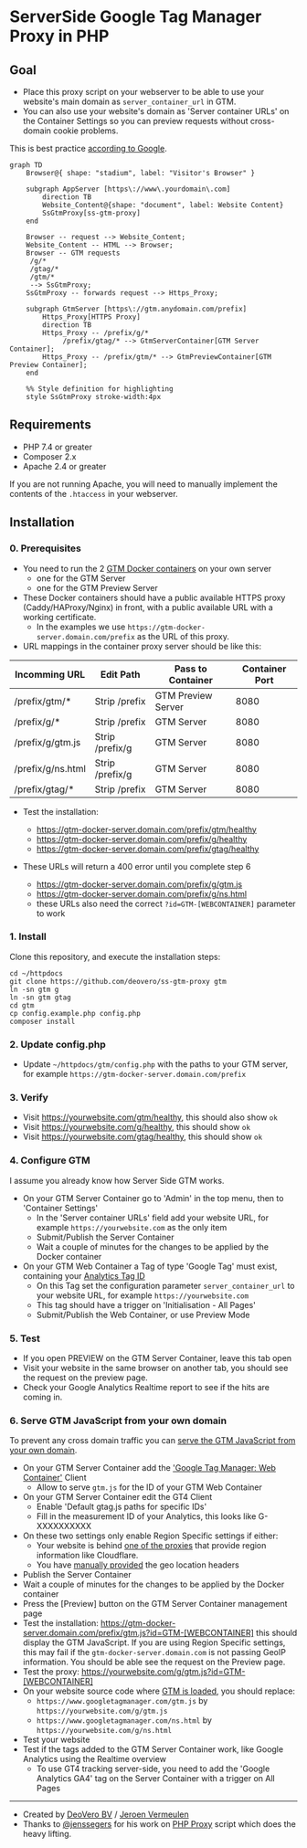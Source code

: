 # ServerSide Google Tag Manager Proxy in PHP

## Goal 

- Place this proxy script on your webserver to be able to use your website's main domain as `server_container_url` in GTM.
- You can also use your website's domain as 'Server container URLs' on the Container Settings so you can preview requests without cross-domain cookie problems.

This is best practice [according to Google](https://developers.google.com/tag-platform/tag-manager/server-side/custom-domain?option=same-origin).

```mermaid
graph TD
    Browser@{ shape: "stadium", label: "Visitor's Browser" }

    subgraph AppServer [https\://www\.yourdomain\.com]
        direction TB
        Website_Content@{shape: "document", label: Website Content}
        SsGtmProxy[ss-gtm-proxy]
    end

    Browser -- request --> Website_Content;
    Website_Content -- HTML --> Browser;
    Browser -- GTM requests
     /g/*
     /gtag/*
     /gtm/*
     --> SsGtmProxy;
    SsGtmProxy -- forwards request --> Https_Proxy;

    subgraph GtmServer [https\://gtm.anydomain.com/prefix]
        Https_Proxy[HTTPS Proxy]
        direction TB
        Https_Proxy -- /prefix/g/* 
             /prefix/gtag/* --> GtmServerContainer[GTM Server Container];
        Https_Proxy -- /prefix/gtm/* --> GtmPreviewContainer[GTM Preview Container];
    end

    %% Style definition for highlighting
	style SsGtmProxy stroke-width:4px
```

## Requirements

- PHP 7.4 or greater
- Composer 2.x
- Apache 2.4 or greater

If you are not running Apache, you will need to manually implement the contents of the `.htaccess` in your webserver.

## Installation

### 0. Prerequisites
- You need to run the 2 [GTM Docker containers](https://developers.google.com/tag-platform/tag-manager/server-side/manual-setup-guide) on your own server
  - one for the GTM Server 
  - one for the GTM Preview Server
- These Docker containers should have a public available HTTPS proxy (Caddy/HAProxy/Nginx) in front, with a public available URL with a working certificate. 
  - In the examples we use `https://gtm-docker-server.domain.com/prefix` as the URL of this proxy.
- URL mappings in the container proxy server should be like this:

| Incomming URL     | Edit Path       | Pass to Container  | Container Port |
|-------------------|-----------------|--------------------|----------------|
| /prefix/gtm/*     | Strip /prefix   | GTM Preview Server | 8080           |
| /prefix/g/*       | Strip /prefix   | GTM Server         | 8080           |
| /prefix/g/gtm.js  | Strip /prefix/g | GTM Server         | 8080           |
| /prefix/g/ns.html | Strip /prefix/g | GTM Server         | 8080           |
| /prefix/gtag/*    | Strip /prefix   | GTM Server         | 8080           |

- Test the installation:
  - https://gtm-docker-server.domain.com/prefix/gtm/healthy
  - https://gtm-docker-server.domain.com/prefix/g/healthy
  - https://gtm-docker-server.domain.com/prefix/gtag/healthy

- These URLs will return a 400 error until you complete step 6
  - https://gtm-docker-server.domain.com/prefix/g/gtm.js
  - https://gtm-docker-server.domain.com/prefix/g/ns.html
  - these URLs also need the correct `?id=GTM-[WEBCONTAINER]` parameter to work

### 1. Install
Clone this repository, and execute the installation steps:
```
cd ~/httpdocs
git clone https://github.com/deovero/ss-gtm-proxy gtm
ln -sn gtm g
ln -sn gtm gtag
cd gtm
cp config.example.php config.php
composer install
```

### 2. Update config.php
- Update `~/httpdocs/gtm/config.php` with the paths to your GTM server, for example `https://gtm-docker-server.domain.com/prefix`

### 3. Verify

- Visit https://yourwebsite.com/gtm/healthy, this should also show `ok`
- Visit https://yourwebsite.com/g/healthy, this should show `ok`
- Visit https://yourwebsite.com/gtag/healthy, this should show `ok`

### 4. Configure GTM
I assume you already know how Server Side GTM works.
- On your GTM Server Container go to 'Admin' in the top menu, then to 'Container Settings'
  - In the 'Server container URLs' field add your website URL, for example `https://yourwebsite.com` as the only item
  - Submit/Publish the Server Container
  - Wait a couple of minutes for the changes to be applied by the Docker container
- On your GTM Web Container a Tag of type 'Google Tag' must exist, containing your [Analytics Tag ID](https://support.google.com/tagmanager/answer/12002338#find-tag-id)
  - On this Tag set the configuration parameter `server_container_url` to your website URL, for example `https://yourwebsite.com`
  - This tag should have a trigger on 'Initialisation - All Pages'
  - Submit/Publish the Web Container, or use Preview Mode

### 5. Test
- If you open PREVIEW on the GTM Server Container, leave this tab open
- Visit your website in the same browser on another tab, you should see the request on the preview page.
- Check your Google Analytics Realtime report to see if the hits are coming in.

### 6. Serve GTM JavaScript from your own domain
To prevent any cross domain traffic you can [serve the GTM JavaScript from your own domain](https://developers.google.com/tag-platform/tag-manager/server-side/dependency-serving?tag=gtm). 

- On your GTM Server Container add the ['Google Tag Manager: Web Container'](https://developers.google.com/tag-platform/tag-manager/server-side/dependency-serving?tag=gtm) Client
  - Allow to serve `gtm.js` for the ID of your GTM Web Container
- On your GTM Server Container edit the GT4 Client
  - Enable 'Default gtag.js paths for specific IDs'
  - Fill in the measurement ID of your Analytics, this looks like G-XXXXXXXXXX
- On these two settings only enable Region Specific settings if either:
  - Your website is behind [one of the proxies](https://developers.google.com/tag-platform/tag-manager/server-side/enable-region-specific-settings#step_1_set_up_the_request_header_)
    that provide region information like Cloudflare.
  - You have [manually provided](https://developers.google.com/tag-platform/tag-manager/server-side/enable-region-specific-settings#custom-headers) the geo location headers  
- Publish the Server Container
- Wait a couple of minutes for the changes to be applied by the Docker container
- Press the [Preview] button on the GTM Server Container management page
- Test the installation: https://gtm-docker-server.domain.com/prefix/gtm.js?id=GTM-[WEBCONTAINER] this should display the GTM JavaScript. If you are using Region Specific settings, this may fail if the `gtm-docker-server.domain.com` is not passing GeoIP information. You should be able see the request on the Preview page.
- Test the proxy: https://yourwebsite.com/g/gtm.js?id=GTM-[WEBCONTAINER]
- On your website source code where [GTM is loaded](https://developers.google.com/tag-platform/tag-manager/server-side/dependency-serving?tag=gtm#step_2_update_the_script_source_domain_), you should replace:
  - `https://www.googletagmanager.com/gtm.js` by `https://yourwebsite.com/g/gtm.js`
  - `https://www.googletagmanager.com/ns.html` by `https://yourwebsite.com/g/ns.html`
- Test your website
- Test if the tags added to the GTM Server Container work, like Google Analytics using the Realtime overview
  - To use GT4 tracking server-side, you need to add the 'Google Analytics GA4' tag on the Server Container with a trigger on All Pages

------
- Created by [DeoVero BV](https://deovero.com) / [Jeroen Vermeulen](https://www.linkedin.com/in/jeroenvermeuleneu/)
- Thanks to [@jenssegers](https://www.linkedin.com/in/jenssegers/) for his work on [PHP Proxy](https://github.com/ioflair/php-proxy) script which does the heavy lifting.
